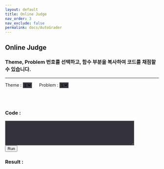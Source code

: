 ```yaml
---
layout: default
title: Online Judge
nav_order: 3
nav_exclude: false
permalink: docs/AutoGrader
---
```

<head>
    <link rel="stylesheet" href="https://pyscript.net/alpha/pyscript.css" />
    <script defer src="https://pyscript.net/unstable/pyscript.js"></script>
</head>

## Online Judge

### Theme, Problem 번호를 선택하고, 함수 부분을 복사하여 코드를 채점할 수 있습니다.         

- - -
          
<script>
    const test_table = [
        /*Themes*/
        [
            /*Problems*/
            /*`Main Function Name`, `Test Code`*/
            [`test11`, `print("test1")`], 
            [`test12`, `print("test2")`]
        ],
        [
            [`test21`, `print("test3")`], 
            [`test22`, `print("test4")`], 
            [`test23`, `print("test5")`]
        ]
    ];

    function SetTheme() {
        var html = "";
        for(var i = 1; i <= test_table.length; i++){
            html += "<option>" + String(i) + "</option>\n";
        }
        document.getElementById("theme").innerHTML = html;
    }

    function SetProblem() {
        var theme = document.getElementById('theme').value - 1;

        html = "";
        for(var i = 1; i <= test_table[theme].length; i++){
            html += "<option>" + String(i) + "</option>\n";
        }
        document.getElementById("problem").innerHTML = html;
    }

    function Check() {
        var theme = document.getElementById('theme').value - 1;
        var problem = document.getElementById('problem').value - 1;
        var check_function = test_table[theme][problem][0];
        var check_code = test_table[theme][problem][1];

        var code = document.getElementById('code').value;
        document.getElementById("out").innerHTML = ``;
        if(code.includes("print")) {
            alert("print 구문을 제외하고 넣으세요.");
        }
        else if (!code.includes(check_function)) {
            alert(check_function + " 함수를 포함하고 있지 않습니다.");
        }
        else {
            document.getElementById("result").innerHTML = `<py-script output="out">` + code + "\n\n" + check_code + `</py-script>`;
        }
    }
</script>

Theme : 
<select id = 'theme' onclick="SetProblem()" style="background-color:#34333d"><option>1</option></select>
&nbsp;&nbsp;&nbsp;&nbsp;
Problem : 
<select id = 'problem' style="background-color:#34333d"><option>1</option></select>

<br>
<br>    

### Code :
<textarea id='code' name="code" rows="5" cols="50" style="background-color:#34333d"></textarea>
<br>
<button onclick="Check()">Run</button>

### Result : 
<div id='result'></div>
<h3 id="out"></h3>

<br>
<br>
<br>

<script>
    SetTheme();
    SetProblem();
</script>